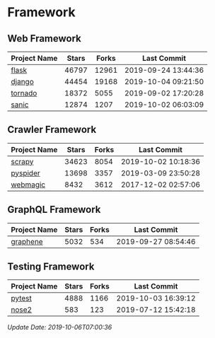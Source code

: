 # Framework

## Web Framework

| Project Name | Stars | Forks | Last Commit |
| ------------ | ----- | ----- | ----------- |
| [flask](https://github.com/pallets/flask) | 46797 | 12961 | 2019-09-24 13:44:36 |
| [django](https://github.com/django/django) | 44454 | 19168 | 2019-10-04 09:21:50 |
| [tornado](https://github.com/tornadoweb/tornado) | 18372 | 5055 | 2019-09-02 17:20:28 |
| [sanic](https://github.com/huge-success/sanic) | 12874 | 1207 | 2019-10-02 06:03:09 |

## Crawler Framework

| Project Name | Stars | Forks | Last Commit |
| ------------ | ----- | ----- | ----------- |
| [scrapy](https://github.com/scrapy/scrapy) | 34623 | 8054 | 2019-10-02 10:18:36 |
| [pyspider](https://github.com/binux/pyspider) | 13698 | 3357 | 2019-03-09 23:50:28 |
| [webmagic](https://github.com/code4craft/webmagic) | 8432 | 3612 | 2017-12-02 02:57:06 |

## GraphQL Framework

| Project Name | Stars | Forks | Last Commit |
| ------------ | ----- | ----- | ----------- |
| [graphene](https://github.com/graphql-python/graphene) | 5032 | 534 | 2019-09-27 08:54:46 |

## Testing Framework

| Project Name | Stars | Forks | Last Commit |
| ------------ | ----- | ----- | ----------- |
| [pytest](https://github.com/pytest-dev/pytest) | 4888 | 1166 | 2019-10-03 16:39:12 |
| [nose2](https://github.com/nose-devs/nose2) | 583 | 123 | 2019-07-12 15:42:18 |

*Update Date: 2019-10-06T07:00:36*